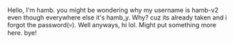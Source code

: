 Hello, I'm hamb. you might be wondering why my username is hamb-v2 even though everywhere else it's hamb_y. Why? cuz its already taken and i forgot the password(💀).
Well anyways, hi lol. Might put something more here. bye!
<!---
Hamb-V2/Hamb-V2 is a ✨ special ✨ repository because its `README.md` (this file) appears on your GitHub profile.
You can click the Preview link to take a look at your changes.
--->
